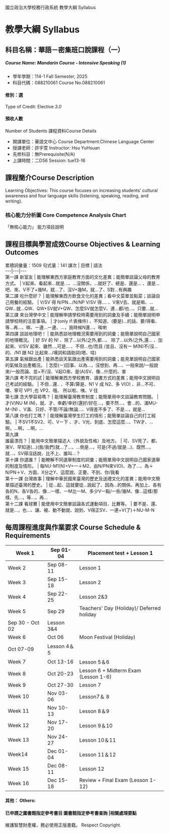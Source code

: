 國立政治大學校務行政系統 教學大綱 Syllabus
# 教學大綱 Syllabus
##  科目名稱：華語－密集班口說課程（一）
#####  Course Name: Mandarin Course - Intensive Speaking (1)
  * 學年學期：114-1 Fall Semester, 2025 
  * 科目代碼：088210061 Course No.088210061
#### 修別：選
Type of Credit: Elective 
_3.0_
#### 預收人數
Number of Students
課程資料Course Details
  * 開課單位：華語文中心 Course Department:Chinese Language Center 
  * 授課老師：許宇萱 Instructor: Hsu YuHsuan 
  * 先修科目：無Prerequisite(N/A)
  * 上課時間：二D56 Session: tue13-16
##  課程簡介Course Description
Learning Objectives:
This course focuses on increasing students’ cultural awareness and four language skills (listening, speaking, reading, and writing). 
###  核心能力分析圖 Core Competence Analysis Chart
「無核心能力」 
能力項目說明
##  課程目標與學習成效Course Objectives & Learning Outcomes 
累積詞彙量：1509 
句式量：141
課次 |  目標 |  語法  
---|---|---  
第一課 新室友 |  能理解東西方家庭教育方面的文化差異；能簡單談論父母的教育方式。 |  V起來、看起來…就是…、…沒關係，…就好了、總是、還是… 、還是…吧、來、V不了+幾M，就…了、沒V+幾M，就…了、S對…有興趣  
第二課 吃什麼好？ |  能理解東西方飲食文化的差異；看中文菜單並點菜；談論自己用餐的經驗。 |  V/SV 得 N/PN.../N/NP V/SV 得.... 、V來V去、就是嘛、…QW…就…QW、QW+SV就V+QW、怎麼SV就怎麼V、連…都/也…、只要…就…  
第三課 來台灣學中文 |  能理解申請學校時需要用到的詞彙及手續；能簡單說明申請學校時的注意事項。 |  才(only if:表條件) 、不知道、(要是)…的話、要/得看、等…再…、嘛、ㄧ邊…ㄧ邊、…，我時候N還…、唉喲  
第四課 談談地理吧！ |  能熟悉談地理概況需要用到的詞彙；能簡單說明自己國家的地理概況。 |  好 SV 的 N! 、除了...以外/之外,都...、 除了...以外/之外,還... 、加起來、V/SV 起來、雖然...,可是... 、不但...也/而且 /並且、沒有一 M(N)不/沒...的、/N1 跟 N2 比起來.../嘆詞和語助詞(嗯、哇)  
第五課 氣候跟出產 |  能熟悉談天氣跟出產需要用到的詞彙；能見單說明自己國家的氣候及出產概況。 |  怎麼(ㄧ)回事、以為…，沒想到、再…、一般來說/一般說來/一般而論、並+不/沒、V起O來、是(A)SV、像…什麼的、害  
第六課 考不完的試 |  能理解東西方學校教育、讀書方式的差異；能用中文說明自己考試的經驗。 |  不但...還.. 、不算/算是、N1 V 成 N2、多 V(O) 、非...不可、嘍、寧可 VP1 ,也 VP2、哦、 所以啦、咦、V 往  
第七課 念大學容易嗎？ |  能理解臺灣教育制度；能簡單用中文談論教育問題。 |  才(V)NU M (N)，就、才、幸虧/幸好/還好/好在…，要不然…、會…的、滿MU-M-(N) 、V滿、只好、不管/不論/無論…、V得差不多了、不是…，就是…  
第八課 你也打工嗎？ |  能理解臺灣學生打工的情形；能簡單談論自己的打工經驗。 |  不SV1不SV2、可、Vㄧ下 、才、V光、到底、怎麼這麼…、TW才、…啊，…啊，…啊，…  
第九課  
誰最漂亮？ |  能用中文簡單描述人（外貌及性格）及地方。 |  可、SV死了、都、來V、早知道(…)(我/我們)就…了…、…倒是…，可是(不過/就是…)、既然…，就…、SV得沒話說、比不上、誰叫…？  
第十課 你選誰？ |  能瞭解不同選舉制度的詞彙；能簡單用中文說明自己國家選舉的制度及情形。 |  每NU-M1(N)+V+一＋M2、由N/PN來V(O)、為了…、為＋N/PN＋V、方面、X分之Y、這麼說、正要、不到、你/我看  
第十一課 台灣故事 |  理解中華民國來臺灣的歷史及送禮文化的差異；能用中文簡單描述臺灣的歷史。 |  從…起、這就要從…說起了、因為…的關係、再加上、各有各的N、各V各的、像…一樣、一M比一M、多少V一點/一些/幾M、像…這樣/那樣、先…，等…，再…  
第十二課 看球賽 |  能使用中文簡單談論各式運動項目、比賽等。 |  要不是、還、就是…，也…、讓、被、動不動就、說到、V得正SV、一連+V(了)＋NU-M-N  
##  每周課程進度與作業要求 Course Schedule & Requirements
Week 1 |  Sep 01-04 |  Placement test + Lesson 1  
---|---|---  
Week 2 |  Sep 08-11 |  Lesson 1  
Week 3 |  Sep 15-18 |  Lesson 2  
Week 4 |  Sep 22-25 |  Lesson 2&3  
Week 5 |  Sep 29 |  Teachers' Day (Holiday)/ Deferred holiday  
Sep 30 - Oct 02 |  Lesson 3&4  
Week 6 |  Oct 06 |  Moon Festival (Holiday)  
Oct 07-09 |  Lesson 4＆5  
Week 7 |  Oct 13-16 |  Lesson 5＆6  
Week 8 |  Oct 20-23 |  Lesson 6 + Midterm Exam (Lesson 1-6)  
Week 9 |  Oct 27-30 |  Lesson 7  
Week 10 |  Nov 03-06 |  Lesson7＆ 8  
Week 11 |  Nov 10-13 |  Lesson 8＆9  
Week 12 |  Nov 17-20 |  Lesson 9＆10  
Week 13 |  Nov 24-27 |  Lesson 10＆11  
Week14 |  Dec 01-04 |  Lesson 11＆12  
Week 15 |  Dec 08-11 |  Lesson 12  
Week 16 |  Dec 15-18 |  Review + Final Exam (Lesson 1-12)  
####  其他： Others:
####  已申請之圖書館指定參考書目  圖書館指定參考書查詢 |相關處理要點
維護智慧財產權，務必使用正版書籍。 Respect Copyright.